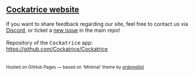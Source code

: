 ## [Cockatrice website](https://cockatrice.github.io)

If you want to share feedback regarding our site, feel free to contact us via [Discord](https://discord.gg/3Z9yzmA), or ticket a [new issue](https://github.com/Cockatrice/Cockatrice/issues/new) in the main repo!<br>
<br>
Repository of the <kbd>Cockatrice</kbd> app: https://github.com/Cockatrice/Cockatrice
<br>
<br>
<br>
<sub>Hosted on GitHub Pages &mdash; based on 'Minimal' theme by <a href="https://github.com/orderedlist">orderedlist</a><sub>
